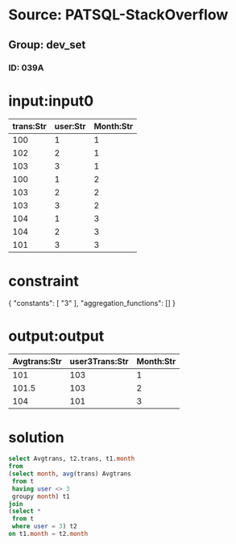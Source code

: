 # Source: PATSQL-StackOverflow
## Group: dev_set
### ID: 039A

# input:input0

| trans:Str | user:Str | Month:Str |
|---|---|---|
| 100 | 1 | 1 |
| 102 | 2 | 1 |
| 103 | 3 | 1 |
| 100 | 1 | 2 |
| 103 | 2 | 2 |
| 103 | 3 | 2 |
| 104 | 1 | 3 |
| 104 | 2 | 3 |
| 101 | 3 | 3 |

# constraint

{
  "constants": [
    "3"
  ],
  "aggregation_functions": []
}

# output:output

| Avgtrans:Str | user3Trans:Str | Month:Str |
|---|---|---|
| 101 | 103 | 1 |
| 101.5 | 103 | 2 |
| 104 | 101 | 3 |

# solution

```sql
select Avgtrans, t2.trans, t1.month
from 
(select month, avg(trans) Avgtrans
 from t
 having user <> 3
 groupy month) t1
join
(select *
 from t
 where user = 3) t2
on t1.month = t2.month
```
